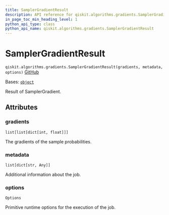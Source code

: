 ```yaml
---
title: SamplerGradientResult
description: API reference for qiskit.algorithms.gradients.SamplerGradientResult
in_page_toc_min_heading_level: 1
python_api_type: class
python_api_name: qiskit.algorithms.gradients.SamplerGradientResult
---
```


# SamplerGradientResult

<span id="qiskit.algorithms.gradients.SamplerGradientResult" />

`qiskit.algorithms.gradients.SamplerGradientResult(gradients, metadata, options)` [GitHub](https://github.com/qiskit/qiskit/tree/stable/0.46/qiskit/algorithms/gradients/base/sampler_gradient_result.py "view source code")

Bases: [`object`](https://docs.python.org/3/library/functions.html#object "(in Python v3.12)")

Result of SamplerGradient.

## Attributes

<span id="qiskit.algorithms.gradients.SamplerGradientResult.gradients" />

### gradients

`list[list[dict[int, float]]]`

The gradients of the sample probabilities.

<span id="qiskit.algorithms.gradients.SamplerGradientResult.metadata" />

### metadata

`list[dict[str, Any]]`

Additional information about the job.

<span id="qiskit.algorithms.gradients.SamplerGradientResult.options" />

### options

`Options`

Primitive runtime options for the execution of the job.

